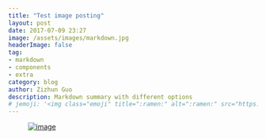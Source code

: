 ```yaml
---
title: "Test image posting"
layout: post
date: 2017-07-09 23:27
image: /assets/images/markdown.jpg
headerImage: false
tag:
- markdown
- components
- extra
category: blog
author: Zizhun Guo
description: Markdown summary with different options
# jemoji: '<img class="emoji" title=":ramen:" alt=":ramen:" src="https://assets.github.com/images/icons/emoji/unicode/1f35c.png" height="20" width="20" align="absmiddle">'
---
```


<figure>
  <a href="http://farm9.staticflickr.com/8426/7758832526_cc8f681e48_b.jpg"><img src="http://farm9.staticflickr.com/8426/7758832526_cc8f681e48_c.jpg" alt="image">
</figure>
